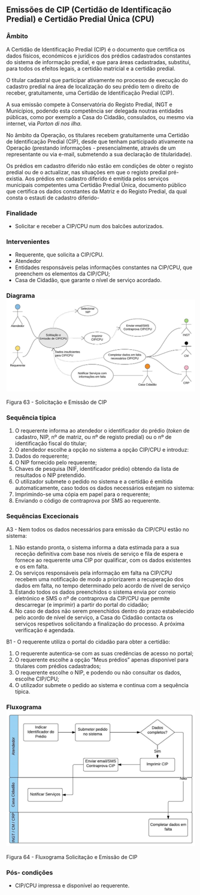 ## Emissões de CIP \(Certidão de Identificação Predial\) e Certidão Predial Única \(CPU\)

### Âmbito

A Certidão de Identificação Predial \(CIP\) é o documento que certifica os dados físicos, económicos e jurídicos dos prédios cadastrados constantes do sistema de informação predial, e que para áreas cadastradas, substitui, para todos os efeitos legais, a certidão matricial e a certidão predial.

O titular cadastral que participar ativamente no processo de execução do cadastro predial na área de localização do seu prédio tem o direito de receber, gratuitamente, uma Certidão de Identificação Predial \(CIP\).

A sua emissão compete à Conservatória do Registo Predial, INGT e Municípios, podendo esta competência ser delegada noutras entidades públicas, como por exemplo a Casa do Cidadão, consulados, ou mesmo via internet, via _Porton di nos ilha_.

No âmbito da Operação, os titulares recebem gratuitamente uma Certidão de Identificação Predial \(CIP\), desde que tenham participado ativamente na Operação \(prestando informações - presencialmente, através de um representante ou via e-mail, submetendo a sua declaração de titularidade\).

Os prédios em cadastro diferido não estão em condições de obter o registo predial ou de o actualizar, nas situações em que o registo predial pré-existia. Aos prédios em cadastro diferido é emitida pelos serviços municipais competentes uma Certidão Predial Única, documento público que certifica os dados constantes da Matriz e do Registo Predial, da qual consta o estauti de cadastro diferido-

### Finalidade

* Solicitar e receber a CIP/CPU num dos balcões autorizados.

### Intervenientes

* Requerente, que solicita a CIP/CPU.
* Atendedor
* Entidades responsáveis pelas informações constantes na CIP/CPU, que preenchem os elementos da CIP/CPU;
* Casa de Cidadão, que garante o nível de serviço acordado.

### Diagrama![](/assets/63.jpg)

Figura 63 - Solicitação e Emissão de CIP

### Sequência típica

1. O requerente informa ao atendedor o identificador do prédio \(_token_ de cadastro, NIP, nº de matriz, ou nº de registo predial\) ou o nº de identificação fiscal do titular;
2. O atendedor escolhe a opção no sistema a opção CIP/CPU e introduz:
3. Dados do requerente;
4. O NIP fornecido pelo requerente;
5. Chaves de pesquisa \(NIF, identificador prédio\) obtendo da lista de resultados o NIP pretendido.
6. O utilizador submete o pedido no sistema e a certidão é emitida automaticamente, caso todos os dados necessários estejam no sistema:
7. Imprimindo-se uma cópia em papel para o requerente;
8. Enviando o código de contraprova por SMS ao requerente.

### Sequências Excecionais

A3 - Nem todos os dados necessários para emissão da CIP/CPU estão no sistema:

1. Não estando pronta, o sistema informa a data estimada para a sua receção definitiva com base nos níveis de serviço e fila de espera e fornece ao requerente uma CIP por qualificar, com os dados existentes e os em falta.
2. Os serviços responsáveis pela informação em falta na CIP/CPU recebem uma notificação de modo a priorizarem a recuperação dos dados em falta, no tempo determinado pelo acordo de nível de serviço
3. Estando todos os dados preenchidos o sistema envia por correio eletrónico e SMS o nº de contraprova da CIP/CPU que permite descarregar \(e imprimir\) a partir do portal do cidadão;
4. No caso de dados não serem preenchidos dentro do prazo estabelecido pelo acordo de nível de serviço, a Casa do Cidadão contacta os serviços respetivos solicitando a finalização do processo. A próxima verificação é agendada.

B1 - O requerente utiliza o portal do cidadão para obter a certidão:

1. O requerente autentica-se com as suas credências de acesso no portal;
2. O requerente escolhe a opção “Meus prédios” apenas disponível para titulares com prédios cadastrados;
3. O requerente escolhe o NIP, e podendo ou não consultar os dados, escolhe CIP/CPU;
4. O utilizador submete o pedido ao sistema e continua com a sequência típica.

### Fluxograma![](/assets/64.jpg)

Figura 64 - Fluxograma Solicitação e Emissão de CIP

### Pós- condições

* CIP/CPU impressa e disponível ao requerente.



